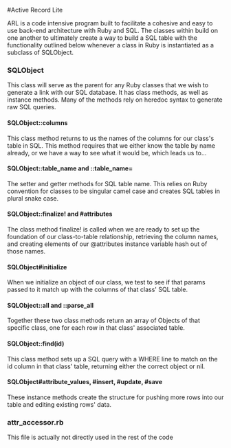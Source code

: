 #Active Record Lite

ARL is a code intensive program built to facilitate a cohesive and easy to use back-end architecture with Ruby and SQL. The classes within build on one another to ultimately create a way to build a SQL table with the functionality outlined below whenever a class in Ruby is instantiated as a subclass of SQLObject.


### SQLObject

This class will serve as the parent for any Ruby classes that we wish to generate a link with our SQL database. It has class methods, as well as instance methods. Many of the methods rely on heredoc syntax to generate raw SQL queries.

#### SQLObject::columns
This class method returns to us the names of the columns for our class's table in SQL. This method requires that we either know the table by name already, or we have a way to see what it would be, which leads us to...

#### SQLObject::table_name and ::table_name=
The setter and getter methods for SQL table name. This relies on Ruby convention for classes to be singular camel case and creates SQL tables in plural snake case. 

#### SQLObject::finalize! and #attributes
The class method finalize! is called when we are ready to set up the foundation of our class-to-table relationship, retrieving the column names, and creating elements of our @attributes instance variable hash out of those names.

#### SQLObject#initialize
When we initialize an object of our class, we test to see if that params passed to it match up with the columns of that class' SQL table.

#### SQLObject::all and ::parse_all
Together these two class methods return an array of Objects of that specific class, one for each row in that class' associated table.

#### SQLObject::find(id)
This class method sets up a SQL query with a WHERE line to match on the id column in that class' table, returning either the correct object or nil.

#### SQLObject#attribute_values, #insert, #update, #save
These instance methods create the structure for pushing more rows into our table and editing existing rows' data.





### attr_accessor.rb

This file is actually not directly used in the rest of the code

